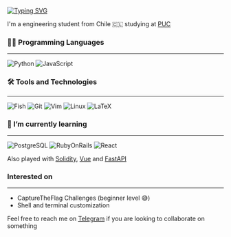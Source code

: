 [![Typing SVG](https://readme-typing-svg.herokuapp.com?font=Source+Code+Pro&color=484848&lines=Hi!+I'm+Nicol%C3%A1s+%F0%9F%91%8B)](https://git.io/typing-svg)

I'm a engineering student from Chile 🇨🇱 studying at [PUC](https://www.uc.cl/en)


### 🧑‍💻 Programming Languages

--- 

![Python](https://img.shields.io/badge/Python-FFD43B?style=for-the-badge&logo=python&logoColor=blue)
![JavaScript](https://img.shields.io/badge/JavaScript-323330?style=for-the-badge&logo=javascript&logoColor=F7DF1E)

### 🛠️ Tools and Technologies

---
![Fish](https://img.shields.io/badge/fish-4AAE46?style=for-the-badge&logo=fish&logoColor=white)
![Git](https://img.shields.io/badge/Git-F05032?style=for-the-badge&logo=git&logoColor=white)
![Vim](https://img.shields.io/badge/VIM-%2311AB00.svg?&style=for-the-badge&logo=vim&logoColor=white)
![Linux](https://img.shields.io/badge/Linux-FCC624?style=for-the-badge&logo=linux&logoColor=black)
![LaTeX](https://img.shields.io/badge/LaTeX-47A141?style=for-the-badge&logo=LaTeX&logoColor=white)

### 🌱 I’m currently learning

---
![PostgreSQL](https://img.shields.io/badge/PostgreSQL-316192?style=for-the-badge&logo=postgresql&logoColor=white)
![RubyOnRails](https://img.shields.io/badge/Ruby_on_Rails-CC0000?style=for-the-badge&logo=ruby-on-rails&logoColor=white)
![React](https://img.shields.io/badge/React-20232A?style=for-the-badge&logo=react&logoColor=61DAFB)

<!--![TailwindCSS](https://img.shields.io/badge/Tailwind_CSS-38B2AC?style=for-the-badge&logo=tailwind-css&logoColor=white)-->

Also played with [Solidity](https://docs.soliditylang.org/en/v0.8.13/), [Vue](https://vuejs.org/) and [FastAPI](https://fastapi.tiangolo.com/)

### Interested on

---

 - CaptureTheFlag Challenges (beginner level 😅)
 - Shell and terminal customization


Feel free to reach me on [Telegram](https://t.me/nabarca20) if you are looking to collaborate on something
